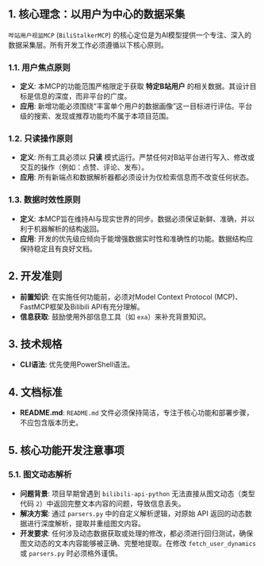 ## 1. 核心理念：以用户为中心的数据采集

`哔站用户视监MCP` (`BiliStalkerMCP`) 的核心定位是为AI模型提供一个专注、深入的数据采集层。所有开发工作必须遵循以下核心原则。

### 1.1. 用户焦点原则
-   **定义**: 本MCP的功能范围严格限定于获取 **特定B站用户** 的相关数据。其设计目标是信息的深度，而非平台的广度。
-   **应用**: 新增功能必须围绕“丰富单个用户的数据画像”这一目标进行评估。平台级的搜索、发现或推荐功能均不属于本项目范围。

### 1.2. 只读操作原则
-   **定义**: 所有工具必须以 **只读** 模式运行。严禁任何对B站平台进行写入、修改或交互的操作（例如：点赞、评论、发布）。
-   **应用**: 所有新端点和数据解析器都必须设计为仅检索信息而不改变任何状态。

### 1.3. 数据时效性原则
-   **定义**: 本MCP旨在维持AI与现实世界的同步。数据必须保证新鲜、准确，并以利于机器解析的结构返回。
-   **应用**: 开发的优先级应倾向于能增强数据实时性和准确性的功能。数据结构应保持稳定且有良好文档。

## 2. 开发准则

-   **前置知识**: 在实施任何功能前，必须对Model Context Protocol (MCP)、FastMCP框架及Bilibili API有充分理解。
-   **信息获取**: 鼓励使用外部信息工具（如 `exa`）来补充背景知识。

## 3. 技术规格

-   **CLI语法**: 优先使用PowerShell语法。

## 4. 文档标准

-   **README.md**: `README.md` 文件必须保持简洁，专注于核心功能和部署步骤，不应包含版本历史。

## 5. 核心功能开发注意事项

### 5.1. 图文动态解析
-   **问题背景**: 项目早期曾遇到 `bilibili-api-python` 无法直接从图文动态（类型代码 `2`）中返回完整文本内容的问题，导致信息丢失。
-   **解决方案**: 通过 `parsers.py` 中的自定义解析逻辑，对原始 API 返回的动态数据进行深度解析，提取并重组图文内容。
-   **开发要求**: 任何涉及动态数据获取或处理的修改，都必须进行回归测试，确保图文动态的文本内容能够被正确、完整地提取。在修改 `fetch_user_dynamics` 或 `parsers.py` 时必须格外谨慎。
